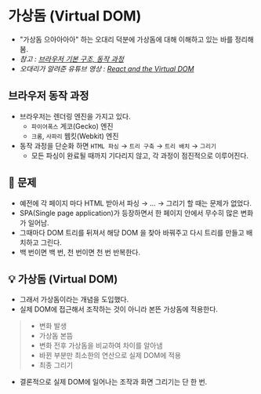 # 가상돔 (Virtual DOM)
- "가상돔 으아아아아" 하는 오대리 덕분에 가상돔에 대해 이해하고 있는 바를 정리해봄.
- _참고 : [브라우저 기본 구조, 동작 과정](../etc/[20210508]_how_browser_works.md)_
- _오대리가 알려준 유튜브 영상 : [React and the Virtual DOM](https://www.youtube.com/watch?v=BYbgopx44vo)_

## 브라우저 동작 과정
- 브라우저는 렌더링 엔진을 가지고 있다.
    - `파이어폭스` 게코(Gecko) 엔진
    - `크롬`, `사파리` 웹킷(Webkit) 엔진
- 동작 과정을 단순화 하면 `HTML 파싱` → `트리 구축` → `트리 배치` → `그리기`
    - 모든 파싱이 완료될 때까지 기다리지 않고, 각 과정이 점진적으로 이루어진다.
    
## 🤔 문제
- 예전에 각 페이지 마다 HTML 받아서 파싱 → ... → 그리기 할 때는 문제가 없었다.
- SPA(Single page application)가 등장하면서 한 페이지 안에서 무수히 많은 변화가 일어남.
- 그때마다 DOM 트리를 뒤져서 해당 DOM 을 찾아 바꿔주고 다시 트리를 만들고 배치하고 그린다.
- 백 번이면 백 번, 천 번이면 천 번 반복한다.

## 💡 가상돔 (Virtual DOM)
- 그래서 가상돔이라는 개념을 도입했다.
- 실제 DOM에 접근해서 조작하는 것이 아니라 본뜬 가상돔에 적용한다.
> - 변화 발생
> - 가상돔 본뜸
> - 변화 전후 가상돔을 비교하여 차이를 알아냄
> - 바뀐 부분만 최소한의 연산으로 실제 DOM에 적용
> - 최종 그리기
- 결론적으로 실제 DOM에 일어나는 조작과 화면 그리기는 단 한 번.
